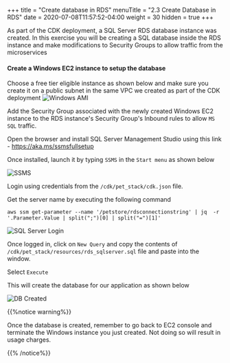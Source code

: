 +++
title = "Create database in RDS"
menuTitle = "2.3 Create Database in RDS"
date = 2020-07-08T11:57:52-04:00
weight = 30
hidden = true
+++

As part of the CDK deployment, a SQL Server RDS database instance was created. In this exercise you will be creating a SQL database inside the RDS instance and make modifications to Security Groups to allow traffic from the microservices

#### Create a Windows EC2 instance to setup the database
Choose a  free tier eligible instance as shown below and make sure you create it on a public subnet in the same VPC we created as part of the CDK deployment
![Windows AMI](/images/rdssetup/windowsami.png)

Add the Security Group associated with the newly created Windows EC2 instance to the RDS instance's Security Group's Inbound rules to allow `MS SQL` traffic.

Open the browser and install SQL Server Management Studio using this link - https://aka.ms/ssmsfullsetup 

Once installed, launch it by typing `SSMS` in the `Start menu` as shown below

![SSMS](/images/rdssetup/ssms.png)

Login using credentials from the `/cdk/pet_stack/cdk.json` file. 

Get the server name by executing the following command

```
aws ssm get-parameter --name '/petstore/rdsconnectionstring' | jq  -r '.Parameter.Value | split(";")[0] | split("=")[1]'
```

![SQL Server Login](/images/rdssetup/dblogin.png)

Once logged in, click on `New Query` and copy the contents of `/cdk/pet_stack/resources/rds_sqlserver.sql` file and paste into the window. 

Select `Execute`

This will create the database for our application as shown below

![DB Created](/images/rdssetup/dbcreated.png)

{{%notice warning%}}

Once the database is created, remember to go back to EC2 console and terminate the Windows instance you just created. Not doing so will result in usage charges.

{{% /notice%}}